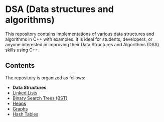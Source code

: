 # DSA (Data structures and algorithms)
This repository contains implementations of various data structures and algorithms in C++ with examples. It is ideal for students, developers, or anyone interested in improving their Data Structures and Algorithms (DSA) skills using C++.
## Contents

The repository is organized as follows:

- **Data Structures**
- [Linked Lists](DSA/LinkedList.hpp)
- [Binary Search Trees (BST)](DSA/BinaryTree.cpp)
- [Heaps](DSA/Heap.hpp)
- [Graphs](DSA/Graph.hpp)
- [Hash Tables](DSA/HashTable.hpp)
